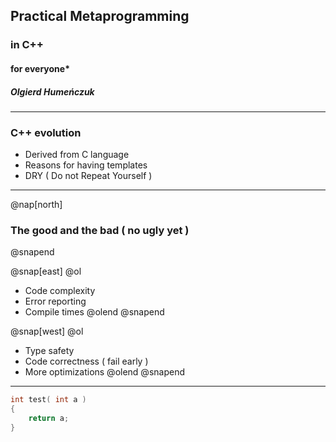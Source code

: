 ## Practical Metaprogramming 
### in C++ 
#### for everyone\*
##### Olgierd Humeńczuk 

---

### C++ evolution

- Derived from C language
- Reasons for having templates
- DRY ( Do not Repeat Yourself )

---
@nap[north]
### The good and the bad ( no ugly yet )
@snapend

@snap[east]
@ol
- Code complexity
- Error reporting
- Compile times
@olend
@snapend

@snap[west]
@ol
- Type safety 
- Code correctness ( fail early )
- More optimizations 
@olend
@snapend

---

```cpp
int test( int a )
{
    return a;
}
```
